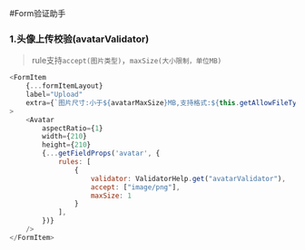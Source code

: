 #Form验证助手

### 1.头像上传校验(avatarValidator)
> rule支持`accept(图片类型)`，`maxSize(大小限制，单位MB)`

```js
<FormItem
    {...formItemLayout}
    label="Upload"
    extra={`图片尺寸:小于${avatarMaxSize}MB,支持格式:${this.getAllowFileType().join("/")}`}
>
    <Avatar
        aspectRatio={1}
        width={210}
        height={210}
        {...getFieldProps('avatar', {
            rules: [
                {
                    validator: ValidatorHelp.get("avatarValidator"),
                    accept: ["image/png"],
                    maxSize: 1
                }
            ],
        })}
    />
</FormItem>
```